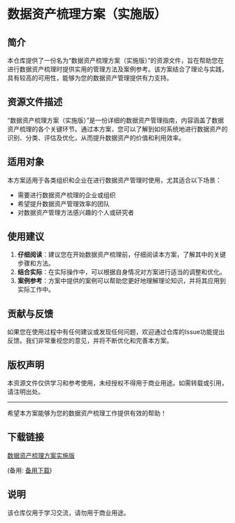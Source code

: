 # 数据资产梳理方案（实施版）

## 简介

本仓库提供了一份名为“数据资产梳理方案（实施版）”的资源文件，旨在帮助您在进行数据资产梳理时提供实用的管理方法及案例参考。该方案结合了理论与实践，具有较高的可用性，能够为您的数据资产管理提供有力支持。

## 资源文件描述

“数据资产梳理方案（实施版）”是一份详细的数据资产管理指南，内容涵盖了数据资产梳理的各个关键环节。通过本方案，您可以了解到如何系统地进行数据资产的识别、分类、评估及优化，从而提升数据资产的价值和利用效率。

## 适用对象

本方案适用于各类组织和企业在进行数据资产管理时使用，尤其适合以下场景：

- 需要进行数据资产梳理的企业或组织
- 希望提升数据资产管理效率的团队
- 对数据资产管理方法感兴趣的个人或研究者

## 使用建议

1. **仔细阅读**：建议您在开始数据资产梳理前，仔细阅读本方案，了解其中的关键步骤和方法。
2. **结合实际**：在实际操作中，可以根据自身情况对方案进行适当的调整和优化。
3. **案例参考**：方案中提供的案例可以帮助您更好地理解理论知识，并将其应用到实际工作中。

## 贡献与反馈

如果您在使用过程中有任何建议或发现任何问题，欢迎通过仓库的Issue功能提出反馈。我们非常重视您的意见，并将不断优化和完善本方案。

## 版权声明

本资源文件仅供学习和参考使用，未经授权不得用于商业用途。如需转载或引用，请注明出处。

---

希望本方案能够为您的数据资产梳理工作提供有效的帮助！

## 下载链接
[数据资产梳理方案实施版](https://pan.quark.cn/s/db55e975d28e) 

(备用: [备用下载](https://pan.baidu.com/s/1EwlokVFGikzhzllb7dwgIg?pwd=1234))

## 说明

该仓库仅用于学习交流，请勿用于商业用途。
